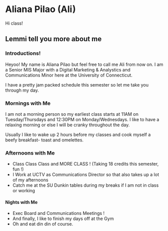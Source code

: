 # Aliana Pilao (Ali)
Hi class! 

## Lemmi tell you more about me 

### Introductions!
Heyoo! My name is Aliana Pilao but feel free to call me Ali from now on. I am a Senior MIS Major with a Digital Marketing & Analystics and Communications Minor here at the University of Connecticut. 

I have a pretty jam packed schedule this semester so let me take you through my day. 

### Mornings with Me 
I am not a morning person so my earliest class starts at 11AM on Tuesday/Thursdays and 12:30PM on Monday/Wednesdays. I like to have a relaxing morning or else I will be cranky throughout the day. 


Usually I like to wake up 2 hours before my classes and cook myself a beefy breakfast- toast and omelettes. 

### Afternoons with Me 
- Class Class Class and MORE CLASS ! (Taking 18 credits this semester, fun !)
- I Work at UCTV as Communications Director so that also takes up a lot of my afternoons 
- Catch me at the SU Dunkin tables during my breaks if I am not in class or working 

#### Nights with Me 
- Exec Board and Communications Meetings !
- And finally, I like to finish my days off at the Gym  
- Oh and eat din din of course. 


